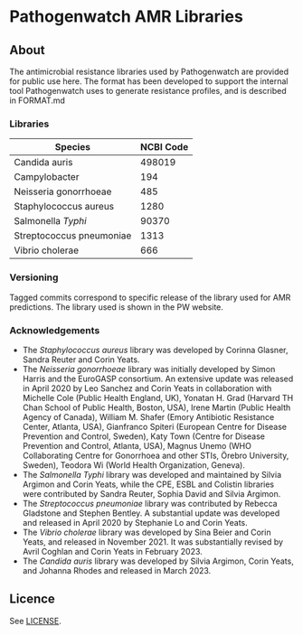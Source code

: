 # Pathogenwatch AMR Libraries
## About
The antimicrobial resistance libraries used by Pathogenwatch are provided for public use here. 
The format has been developed to support the internal tool Pathogenwatch uses to generate resistance profiles, and is described in FORMAT.md

### Libraries
| Species | NCBI Code |
|---|---|
| Candida auris | 498019 |
| Campylobacter | 194 |
| Neisseria gonorrhoeae | 485 |
| Staphylococcus aureus | 1280 |
| Salmonella _Typhi_ | 90370 |
| Streptococcus pneumoniae | 1313 |
| Vibrio cholerae | 666 |

### Versioning
Tagged commits correspond to specific release of the library used for AMR predictions. 
The library used is shown in the PW website.

### Acknowledgements
- The _Staphylococcus aureus_ library was developed by Corinna Glasner, Sandra Reuter and Corin Yeats.
- The _Neisseria gonorrhoeae_ library was initially developed by Simon Harris and the EuroGASP consortium. An extensive update was released in April 2020 by Leo Sanchez and Corin Yeats in collaboration with Michelle Cole (Public Health England, UK), Yonatan H. Grad (Harvard TH Chan School of Public Health, Boston, USA), Irene Martin (Public Health Agency of Canada), William M. Shafer (Emory Antibiotic Resistance Center, Atlanta, USA), Gianfranco Spiteri (European Centre for Disease Prevention and Control, Sweden), Katy Town (Centre for Disease Prevention and Control, Atlanta, USA), Magnus Unemo (WHO Collaborating Centre for Gonorrhoea and other STIs, Örebro University, Sweden), Teodora Wi (World Health Organization, Geneva).
- The _Salmonella Typhi_ library was developed and maintained by Silvia Argimon and Corin Yeats, while the CPE, ESBL and Colistin libraries were contributed by Sandra Reuter, Sophia David and Silvia Argimon.
- The _Streptococcus pneumoniae_ library was contributed by Rebecca Gladstone and Stephen Bentley. A substantial update was developed and released in April 2020 by Stephanie Lo and Corin Yeats.
- The _Vibrio cholerae_ library was developed by Sina Beier and Corin Yeats, and released in November 2021. It was substantially revised by Avril Coghlan and Corin Yeats in February 2023.
- The _Candida auris_ library was developed by Silvia Argimon, Corin Yeats, and Johanna Rhodes and released in March 2023.

## Licence
See [LICENSE](/LICENSE).
